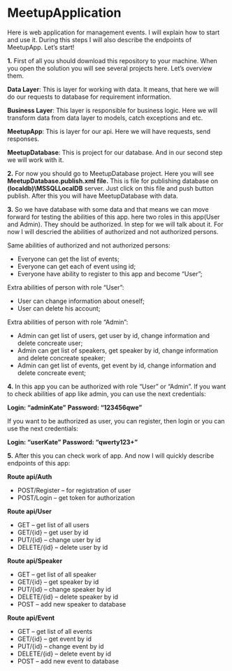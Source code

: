 # MeetupApplication
Here is web application for management events. I will explain how to start and use it. During this steps I will also describe the endpoints of MeetupApp. Let’s start!

**1.** First of all you should download this repository to your machine. When you open the solution you will see several projects here. Let’s overview them.
		
**Data Layer**: This is layer for working with data. It means, that here we will do our requests to database for requirement information.
	
**Business Layer**: This layer is responsible for business logic. Here we will transform data from data layer to models, catch exceptions and etc.

**MeetupApp**: This is layer for our api. Here we will have requests, send responses.
		
**MeetupDatabase**: This is project for our database. And in our second step we will work with it.
    
**2.** For now you should go to MeetupDatabase project. Here you will see **MeetupDatabase.publish.xml file.** 
This is file for publishing database on **(localdb)\MSSQLLocalDB** server. Just click on this file and push button publish. 
After this you will have MeetupDatabase with data.

**3.** So we have database with some data and that means we can move forward for testing the abilities of this app.
here two roles in this app(User and Admin). They should be authorized. In step for we will talk about it. 
For now I will descried the abilities of authorized and not authorized persons. 

Same abilities of authorized and not authorized persons:
* Everyone can get the list of events;
* Everyone can get each of event using id;
* Everyone have ability to register to this app and become “User”;

Extra abilities of person with role “User”:
* User can change information about oneself;
* User can delete his account;
	
Extra abilities of person with role “Admin”:
* Admin can get list of users, get user by id, change information and delete concreate user;
* Admin can get list of speakers, get speaker by id, change information and delete concreate speaker;
* Admin can get list of events, get event by id, change information and delete concreate event;

**4.** In this app you can be authorized with role “User” or “Admin”. If you want to check abilities of app like admin, you can use the next credentials:
		
**Login: “adminKate”**
**Password: “123456qwe”**	

If you want to be authorized as user, you can register, then login or you can use the next credentials:
		
**Login: “userKate”**
**Password: “qwerty123+”**
		

**5.** After this you can check work of app. And now I will quickly describe endpoints of this app:
		
**Route api/Auth**
* POST/Register – for registration of user
* POST/Login – get token for authorization
		
**Route api/User**
* GET – get list of all users
* GET/{id} – get user by id
* PUT/{id} – change user by id
* DELETE/{id} – delete user by id
		
**Route api/Speaker**
* GET – get list of all speaker
* GET/{id} – get speaker by id
* PUT/{id} – change speaker by id
* DELETE/{id} – delete speaker by id
* POST – add new speaker to database

**Route api/Event**
* GET – get list of all events
* GET/{id} – get event by id
* PUT/{id} – change event by id
* DELETE/{id} – delete event by id
* POST – add new event to database
		
